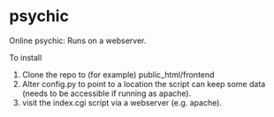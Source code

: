 # psychic
Online psychic: Runs on a webserver.

To install
1) Clone the repo to (for example) public_html/frontend
2) Alter config.py to point to a location the script can keep some data (needs to be accessible if running as apache).
3) visit the index.cgi script via a webserver (e.g. apache).
